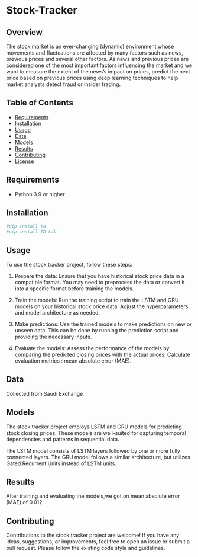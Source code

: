 # Stock-Tracker


## Overview
The stock market is an ever-changing (dynamic) environment whose movements and fluctuations are affected by many factors such as news, previous prices and several other factors. As news and previous prices are considered one of the most important factors influencing the market and we want to measure the extent of the news’s impact on prices, predict the next price based on previous prices using deep learning techniques to help market analysts detect fraud or insider trading.


## Table of Contents
- [Requirements](#Requirements)
- [Installation](#installation)
- [Usage](#Usage)
- [Data](#Data)
- [Models](#Models)
- [Results](#Results)
- [Contributing](#Contributing)
- [License](#License)

## Requirements

- Python 3.9 or higher

## Installation


```bash
#pip install ta
#pip install TA-Lib

```

## Usage

To use the stock tracker project, follow these steps:

1. Prepare the data: Ensure that you have historical stock price data in a compatible format. You may need to preprocess the data or convert it into a specific format before training the models.

2. Train the models: Run the training script to train the LSTM and GRU models on your historical stock price data. Adjust the hyperparameters and model architecture as needed.

3. Make predictions: Use the trained models to make predictions on new or unseen data. This can be done by running the prediction script and providing the necessary inputs.

4. Evaluate the models: Assess the performance of the models by comparing the predicted closing prices with the actual prices. Calculate evaluation metrics : mean absolute error (MAE).

## Data

Collected from Saudi Exchange

## Models

The stock tracker project employs LSTM and GRU models for predicting stock closing prices. These models are well-suited for capturing temporal dependencies and patterns in sequential data.

The LSTM model consists of LSTM layers followed by one or more fully connected layers. The GRU model follows a similar architecture, but utilizes Gated Recurrent Units instead of LSTM units.



## Results

After training and evaluating the models,we got on mean absolute error (MAE) of 0.012

## Contributing

Contributions to the stock tracker project are welcome! If you have any ideas, suggestions, or improvements, feel free to open an issue or submit a pull request. Please follow the existing code style and guidelines.



